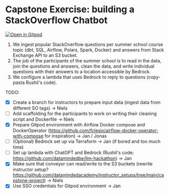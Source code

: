 # Capstone Exercise: building a StackOverflow Chatbot

[![Open in Gitpod](https://gitpod.io/button/open-in-gitpod.svg)](https://gitpod.io/#https://github.com/datamindedacademy/capstone-llm)

1. We ingest popular StackOverflow questions per summer school course topic (dbt, SQL, Airflow, Polars, Spark, Docker) and answers from Stack Exchange API to an S3 bucket.
2. The job of the participants of the summer school is to read in the data, join the questions and answers, clean the data, and write individual questions with their answers to a location accessible by Bedrock.
3. We configure a lambda that uses Bedrock to reply to questions (copy-pasta Rushil's code).


TODO:

- [x] Create a branch for instructors to prepare input data (ingest data from different SO tags) -> Niels
- [ ] Add scaffolding for the participants to work on writing their cleaning script and Dockerfile -> Niels
- [x] Prepare Gitpod environment with Airflow Docker compose and DockerOperator (https://github.com/fclesio/airflow-docker-operator-with-compose for inspiration) -> Jan / Jonas
- [ ] (Optional) Bedrock set up via Terraform -> Jan (if bored and too much time)
- [ ] Set up lambda with ChatGPT and Bedrock (Rushil's code: https://github.com/datamindedbe/llm-hackathon) -> Jan
- [x] Make sure that conveyor can read/write to the S3 buckets (rewrite instructor setup? https://github.com/datamindedacademy/instructor_setups/tree/main/capstone-project) -> Niels
- [x] Use SSO credentials for Gitpod environment -> Jan
